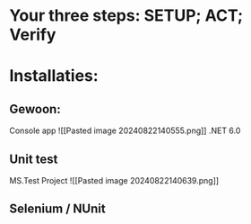 # Your three steps: SETUP; ACT; Verify

# Installaties:
## Gewoon:
Console app
![[Pasted image 20240822140555.png]]
.NET 6.0

## Unit test
MS.Test Project
![[Pasted image 20240822140639.png]]

## Selenium / NUnit
